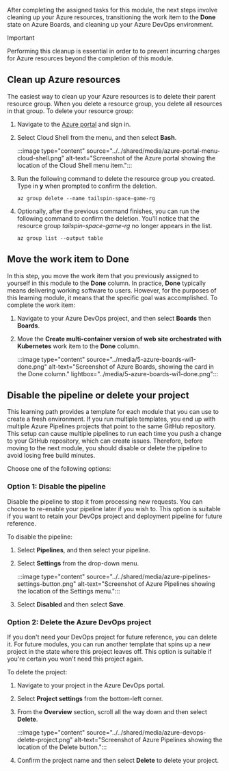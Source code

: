 After completing the assigned tasks for this module, the next steps involve cleaning up your Azure resources, transitioning the work item to the **Done** state on Azure Boards, and cleaning up your Azure DevOps environment.

> [!IMPORTANT]
> Performing this cleanup is essential in order to to prevent incurring charges for Azure resources beyond the completion of this module.

## Clean up Azure resources

The easiest way to clean up your Azure resources is to delete their parent resource group. When you delete a resource group, you delete all resources in that group. To delete your resource group:

1. Navigate to the [Azure portal](https://portal.azure.com?azure-portal=true) and sign in.

1. Select Cloud Shell from the menu, and then select **Bash**.

    :::image type="content" source="../../shared/media/azure-portal-menu-cloud-shell.png" alt-text="Screenshot of the Azure portal showing the location of the Cloud Shell menu item.":::

1. Run the following command to delete the resource group you created. Type in **y** when prompted to confirm the deletion.

    ```azurecli
    az group delete --name tailspin-space-game-rg
    ```

1. Optionally, after the previous command finishes, you can run the following command to confirm the deletion. You'll notice that the resource group *tailspin-space-game-rg* no longer appears in the list.

    ```azurecli
    az group list --output table
    ```

## Move the work item to Done

In this step, you move the work item that you previously assigned to yourself in this module to the **Done** column. In practice, **Done** typically means delivering working software to users. However, for the purposes of this learning module, it means that the specific goal was accomplished. To complete the work item:

1. Navigate to your Azure DevOps project, and then select **Boards** then **Boards**.

1. Move the **Create multi-container version of web site orchestrated with Kubernetes** work item to the **Done** column.

    :::image type="content" source="../media/5-azure-boards-wi1-done.png" alt-text="Screenshot of Azure Boards, showing the card in the Done column." lightbox="../media/5-azure-boards-wi1-done.png":::

## Disable the pipeline or delete your project

This learning path provides a template for each module that you can use to create a fresh environment. If you run multiple templates, you end up with multiple Azure Pipelines projects that point to the same GitHub repository. This setup can cause multiple pipelines to run each time you push a change to your GitHub repository, which can create issues. Therefore, before moving to the next module, you should disable or delete the pipeline to avoid losing free build minutes.

Choose one of the following options:

### Option 1: Disable the pipeline

Disable the pipeline to stop it from processing new requests. You can choose to re-enable your pipeline later if you wish to. This option is suitable if you want to retain your DevOps project and deployment pipeline for future reference.

To disable the pipeline:

1. Select **Pipelines**, and then select your pipeline.

1. Select **Settings** from the drop-down menu.

    :::image type="content" source="../../shared/media/azure-pipelines-settings-button.png" alt-text="Screenshot of Azure Pipelines showing the location of the Settings menu.":::

1. Select **Disabled** and then select **Save**.

### Option 2: Delete the Azure DevOps project

If you don't need your DevOps project for future reference, you can delete it. For future modules, you can run another template that spins up a new project in the state where this project leaves off. This option is suitable if you're certain you won't need this project again.

To delete the project:

1. Navigate to your project in the Azure DevOps portal.

1. Select **Project settings** from the bottom-left corner.

1. From the **Overview** section, scroll all the way down and then select **Delete**.

    :::image type="content" source="../../shared/media/azure-devops-delete-project.png" alt-text="Screenshot of Azure Pipelines showing the location of the Delete button.":::

1. Confirm the project name and then select **Delete** to delete your project.
